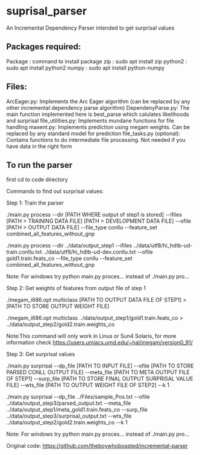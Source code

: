 # suprisal_parser

An Incremental Dependency Parser intended to get surprisal values

## Packages required:
Package : command to install package
zip :     sudo apt install zip
python2 : sudo apt install python2
numpy :   sudo apt install python-numpy

## Files:
ArcEager.py:		Implements the Arc Eager algorithm (can be replaced by any other incremental dependency parse algorithm)
DependenyParse.py: 	The main function implemented here is best_parse which calulates likelihoods and surprisal
file_utilities.py:	Implements mundane functions for file  handling
maxent.py:			Implements prediction using megam weights. Can be replaced by any standard model for prediction
file_tasks.py (optional): Contains functions to do intermediate file processing. Not needed if you have data in the right form

## To run the parser

first cd to code directory

Commands to find out surprisal values:

Step 1: Train the parser

./main.py process --dir [PATH WHERE output of step1 is stored] --ifiles [PATH > TRAINING DATA FILE] [PATH > DEVELOPMENT DATA FILE] --ofile [PATH > OUTPUT DATA FILE] --file_type conllu --feature_set combined_all_features_without_gnp

./main.py process --dir ../data/output_step1 --ifiles ../data/utf8/hi_hdtb-ud-train.conllu.txt ../data/utf8/hi_hdtb-ud-dev.conllu.txt --ofile gold1.train.feats_co --file_type conllu --feature_set combined_all_features_without_gnp

Note: For windows try python main.py proces... instead of ./main.py pro...

Step 2: Get weights of features from output file of step 1

./megam_i686.opt multiclass [PATH TO OUTPUT DATA FILE OF STEP1] > [PATH TO STORE OUTPUT WEIGHT FILE]

./megam_i686.opt multiclass ../data/output_step1/gold1.train.feats_co > ../data/output_step2/gold2.train.weights_co

Note:This command will only work in Linus or Sun4 Solaris, for more information check https://users.umiacs.umd.edu/~hal/megam/version0_91/


Step 3: Get surprisal values

 ./main.py surprisal --dp_file [PATH TO INPUT FILE] --ofile [PATH TO STORE PARSED CONLL OUTPUT FILE] --meta_file [PATH TO META OUTPUT FILE OF STEP1] --surp_file [PATH TO STORE FINAL OUTPUT SURPRISAL VALUE FILE] --wts_file [PATH TO OUTPUT WEIGHT FILE OF STEP2] --k 1 

 ./main.py surprisal --dp_file ../Files/sample_Pos.txt --ofile ../data/output_step3/parsed_output.txt --meta_file ../data/output_step1/meta_gold1.train.feats_co --surp_file ../data/output_step3/surprisal_output.txt --wts_file ../data/output_step2/gold2.train.weights_co --k 1  


Note: For windows try python main.py proces... instead of ./main.py pro...


Original code: https://github.com/theboywhoboasted/incremental-parser
